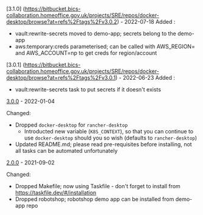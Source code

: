 [3.1.0] (https://bitbucket.bics-collaboration.homeoffice.gov.uk/projects/SRE/repos/docker-desktop/browse?at=refs%2Ftags%2Fv3.0.2) - 2022-07-18
Added :
- vault:rewrite-secrets moved to demo-app; secrets belong to the demo-app
- aws:temporary:creds parameterised; can be called with AWS_REGION=<region> and AWS_ACCOUNT=np to get creds for region/account

[3.0.1] (https://bitbucket.bics-collaboration.homeoffice.gov.uk/projects/SRE/repos/docker-desktop/browse?at=refs%2Ftags%2Fv3.0.1) - 2022-06-23
Added :
-  vault:rewrite-secrets task to put secrets if it doesn't exists

[3.0.0](https://bitbucket.bics-collaboration.homeoffice.gov.uk/projects/SRE/repos/docker-desktop/browse?at=refs%2Ftags%2Fv3.0.0) - 2022-01-04

Changed:
- Dropped `docker-desktop` for `rancher-desktop`
  - Introducted new variable (`K8S_CONTEXT`), so that you can continue to use `docker-desktop` should you so wish (defaults to `rancher-desktop`)
- Updated README.md; please read pre-requisites before installing, not all tasks can be automated unfortunately

[2.0.0](https://bitbucket.bics-collaboration.homeoffice.gov.uk/projects/SRE/repos/docker-desktop/browse?at=refs%2Ftags%2Fv2.0.0) - 2021-09-02

Changed:
- Dropped Makefile; now using Taskfile - don't forget to install from https://taskfile.dev/#/installation
- Dropped robotshop; robotshop demo app can be installed from demo-app repo
